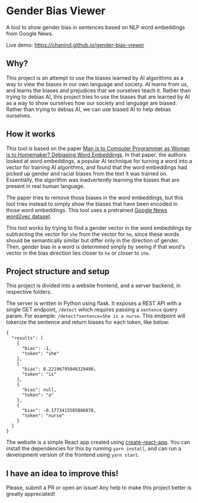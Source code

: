 # Gender Bias Viewer

A tool to show gender bias in sentences based on NLP word embeddings from Google News.

Live demo:
https://chanind.github.io/gender-bias-viewer

## Why?

This project is an attempt to use the biases learned by AI algorithms as a way to view the biases in our own language and society. AI learns from us, and learns the biases and prejudices that we ourselves teach it. Rather than trying to debias AI, this project tries to use the biases that are learned by AI as a way to show ourselves how our society and language are biased. Rather than trying to debias AI, we can use biased AI to help debias ourselves.

## How it works

This tool is based on the paper [Man is to Computer Programmer as Woman is to
Homemaker? Debiasing Word Embeddings](https://proceedings.neurips.cc/paper/2016/file/a486cd07e4ac3d270571622f4f316ec5-Paper.pdf). In that paper, the authors looked at word embeddings, a popular AI technique for turning a word into a vector for training AI algorithms, and found that the word embeddings had picked up gender and racial biases from the text it was trained on. Essentially, the algorithm was inadvertently learning the biases that are present in real human language.

The paper tries to remove those biases in the word embeddings, but this tool tries instead to simply show the biases that have been encoded in those word embeddings. This tool uses a pretrained [Google News word2vec dataset](https://code.google.com/archive/p/word2vec/).

This tool works by trying to find a gender vector in the word embeddings by subtracting the vector for `she` from the vector for `he`, since these words should be semantically similar but differ only in the direction of gender. Then, gender bias in a word is determined simply by seeing if that word's vector in the bias direction lies closer to `he` or closer to `she`.

## Project structure and setup

This project is divided into a website frontend, and a server backend, in respective folders.

The server is written in Python using flask. It exposes a REST API with a single GET endpoint, `/detect` which requires passing a `sentence` query param. For example: `/detect?sentence=She is a nurse`. This endpoint will tokenize the sentence and return biases for each token, like below:

```
{
  "results": [
    {
      "bias": -1,
      "token": "she"
    },
    {
      "bias": 0.22196795046329498,
      "token": "is"
    },
    {
      "bias": null,
      "token": "a"
    },
    {
      "bias": -0.1773415505886078,
      "token": "nurse"
    }
  ]
}
```

The website is a simple React app created using [create-react-app](https://create-react-app.dev). You can install the dependencies for this by running `yarn install`, and can run a development version of the frontend using `yarn start`.

## I have an idea to improve this!

Please, submit a PR or open an issue! Any help to make this project better is greatly appreciated!

